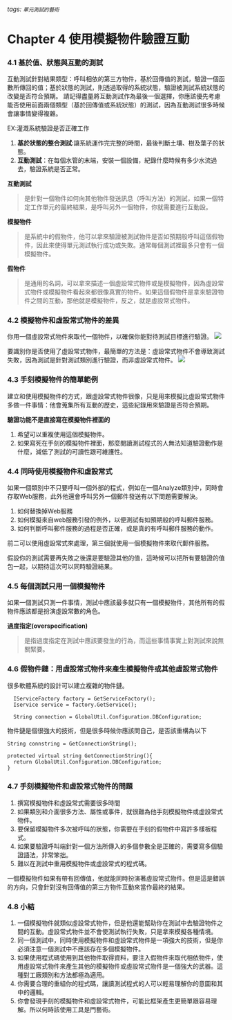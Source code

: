 ###### tags: `單元測試的藝術`
# Chapter 4 使用模擬物件驗證互動
### 4.1 基於值、狀態與互動的測試

互動測試針對結果類型：呼叫相依的第三方物件，基於回傳值的測試，驗證一個函數所傳回的值；基於狀態的測試，則透過取得的系統狀態，驗證被測試系統狀態的改變是否符合預期。
請記得盡量將互動測試作為最後一個選擇，你應該優先考慮能否使用前面兩個類型（基於回傳值或系統狀態）的測試，因為互動測試很多時候會讓事情變得複雜。

EX:灌溉系統驗證是否正確工作
1. **基於狀態的整合測試**:讓系統運作完完整的時間，最後判斷土壤、樹及葉子的狀態。
2. **互動測試**：在每個水管的末端，安裝一個設備，紀錄什麼時候有多少水流過去，驗證系統是否正常。

**互動測試**
> 是針對一個物件如何向其他物件發送訊息（呼叫方法）的測試，如果一個特定工作單元的最終結果，是呼叫另外一個物件，你就需要進行互動設。

**模擬物件**
> 是系統中的假物件，他可以拿來驗證被測試物件是否如預期般呼叫這個假物件，因此來使得單元測試執行成功或失敗。通常每個測試裡最多只會有一個模擬物件。

**假物件**
> 是通用的名詞，可以拿來描述一個虛設常式物件或是模擬物件，因為虛設常式物件或模擬物件看起來都很像真實的物件。如果這個假物件是拿來驗證物件之間的互動，那他就是模擬物件，反之，就是虛設常式物件。


### 4.2 模擬物件和虛設常式物件的差異

你用一個虛設常式物件來取代一個物件，以確保你能對待測試目標進行驗證。
![](https://i.imgur.com/bohv3lY.png)


要識別你是否使用了虛設常式物件，最簡單的方法是：虛設常式物件不會導致測試失敗，因為測試是針對測試類別進行驗證，而非虛設常式物件。
![](https://i.imgur.com/11lVu6m.png)


### 4.3 手刻模擬物件的簡單範例

建立和使用模擬物件的方式，跟虛設常式物件很像，只是用來模擬比虛設常式物件多做一件事情：他會蒐集所有互動的歷史，這些紀錄用來驗證是否符合預期。

**驗證功能不是直接寫在模擬物件裡面的**
1. 希望可以重複使用這個模擬物件。
2. 如果寫死在手刻的模擬物件裡面，那麼閱讀測試程式的人無法知道驗證動作是什麼，減低了測試的可讀性跟可維護性。

### 4.4 同時使用模擬物件和虛設常式

如果一個類別中不只要呼叫一個外部的程式，例如在一個Analyze類別中，同時會存取Web服務，此外他還會呼叫另外一個郵件發送有以下問題需要解決。


1. 如何替換掉Web服務
2. 如何模擬來自web服務引發的例外，以便測試有如預期般的呼叫郵件服務。
3. 如何判斷呼叫郵件服務的過程是否正確，或是真的有呼叫郵件服務的動作。

前二可以使用虛設常式來處理，第三個就使用一個模擬物件來取代郵件服務。

假設你的測試需要再失敗之後還是要驗證其他的值，這時候可以把所有要驗證的值包一起，以期待這次可以同時驗證結果。

### 4.5 每個測試只用一個模擬物件

如果一個測試只測一件事情，測試中應該最多就只有一個模擬物件，其他所有的假物件應該都是扮演虛設常數的角色。


**過度指定(overspecification)**
> 是指過度指定在測試中應該要發生的行為，而這些事情事實上對測試來說無關緊要。

### 4.6 假物件鏈：用虛設常式物件來產生模擬物件或其他虛設常式物件

很多軟體系統的設計可以建立複雜的物件鏈。

```
  IServiceFactory factory = GetServiceFactory(); 
  Iservice service = factory.GetService(); 
```

``` 
  String connection = GlobalUtil.Configuration.DBConfiguration;

```

物件鏈是個很強大的技術，但是很多時候你應該問自己，是否該重構為以下

```
String connstring = GetConnectionString();

protected virtual string GetConnectionString(){
  return GlobalUtil.Configuration.DBConfiguration;
}
```

### 4.7 手刻模擬物件和虛設常式物件的問題

1. 撰寫模擬物件和虛設常式需要很多時間
2. 如果類別和介面很多方法、屬性或事件，就很難為他手刻模擬物件或虛設常式物件。
3. 要保留模擬物件多次被呼叫的狀態，你需要在手刻的假物件中寫許多樣板程式。
4. 如果要驗證呼叫端針對一個方法所傳入的多個參數全是正確的，需要寫多個驗證語法，非常笨拙。
5. 難以在測試中重用模擬物件或虛設常式的程式碼。
   
  
一個模擬物件如果有帶有回傳值，他就能同時扮演著虛設常式物件。但是這是錯誤的方向，只會針對沒有回傳值的第三方物件互動來當作最終的結果。

### 4.8 小結

1. 一個模擬物件就類似虛設常式物件，但是他還能幫助你在測試中去驗證物件之間的互動。虛設常式物件並不會使測試執行失敗，只是拿來模擬各種情境。
2. 同一個測試中，同時使用模擬物件和虛設常式物件是一項強大的技術，但是你必須注意一個測試中不應該存在多個模擬物件。
3. 如果使用程式碼使用到其他物件取得資料，要注入假物件來取代相依物件，使用虛設常式物件來產生其他的模擬物件或虛設常式物件是一個強大的武器。這種對工廠類別和方法都極為適用。
4. 你需要合理的重組你的程式碼，讓讀測試程式的人可以輕易理解你的意圖和其中的邏輯。
5. 你會發現手刻的模擬物件和虛設常式物件，可能比框架產生更簡單跟容易理解。所以何時該使用工具是門藝術。
